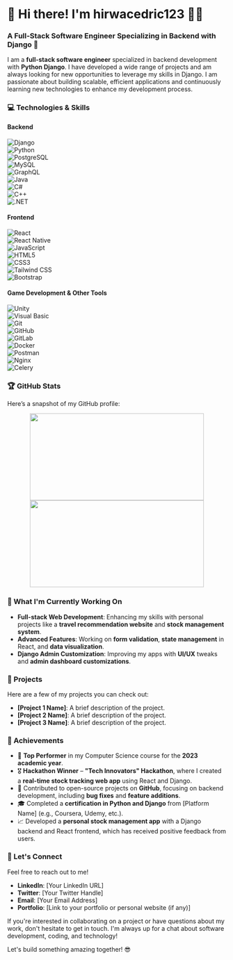 # 👋 Hi there! I'm hirwacedric123 👨‍💻

### A Full-Stack Software Engineer Specializing in Backend with Django 🚀

I am a **full-stack software engineer** specialized in backend development with **Python Django**. I have developed a wide range of projects and am always looking for new opportunities to leverage my skills in Django. I am passionate about building scalable, efficient applications and continuously learning new technologies to enhance my development process.

### 💻 Technologies & Skills

#### **Backend**  
![Django](https://img.shields.io/badge/-Django-black?style=flat&logo=django&logoColor=white&labelColor=000000)  
![Python](https://img.shields.io/badge/-Python-3776AB?style=flat&logo=python&logoColor=white&labelColor=3776AB)  
![PostgreSQL](https://img.shields.io/badge/-PostgreSQL-336791?style=flat&logo=postgresql&logoColor=white&labelColor=336791)  
![MySQL](https://img.shields.io/badge/-MySQL-4479A1?style=flat&logo=mysql&logoColor=white&labelColor=4479A1)  
![GraphQL](https://img.shields.io/badge/-GraphQL-E10098?style=flat&logo=graphql&logoColor=white&labelColor=E10098)  
![Java](https://img.shields.io/badge/-Java-007396?style=flat&logo=java&logoColor=white&labelColor=007396)  
![C#](https://img.shields.io/badge/-C%23-239120?style=flat&logo=c-sharp&logoColor=white&labelColor=239120)  
![C++](https://img.shields.io/badge/-C++-00599C?style=flat&logo=cplusplus&logoColor=white&labelColor=00599C)  
![.NET](https://img.shields.io/badge/-.NET-512BD4?style=flat&logo=.net&logoColor=white&labelColor=512BD4)  

#### **Frontend**  
![React](https://img.shields.io/badge/-React-61DAFB?style=flat&logo=react&logoColor=black&labelColor=61DAFB)  
![React Native](https://img.shields.io/badge/-React%20Native-61DAFB?style=flat&logo=react&logoColor=black&labelColor=61DAFB)  
![JavaScript](https://img.shields.io/badge/-JavaScript-F7DF1E?style=flat&logo=javascript&logoColor=black&labelColor=F7DF1E)  
![HTML5](https://img.shields.io/badge/-HTML5-E34F26?style=flat&logo=html5&logoColor=white&labelColor=E34F26)  
![CSS3](https://img.shields.io/badge/-CSS3-1572B6?style=flat&logo=css3&logoColor=white&labelColor=1572B6)  
![Tailwind CSS](https://img.shields.io/badge/-Tailwind%20CSS-06B6D4?style=flat&logo=tailwind-css&logoColor=white&labelColor=06B6D4)  
![Bootstrap](https://img.shields.io/badge/-Bootstrap-7952B3?style=flat&logo=bootstrap&logoColor=white&labelColor=7952B3)  

#### **Game Development & Other Tools**  
![Unity](https://img.shields.io/badge/-Unity-000000?style=flat&logo=unity&logoColor=white&labelColor=000000)  
![Visual Basic](https://img.shields.io/badge/-Visual%20Basic-945DB7?style=flat&logo=visual-basic&logoColor=white&labelColor=945DB7)  
![Git](https://img.shields.io/badge/-Git-F05032?style=flat&logo=git&logoColor=white&labelColor=F05032)  
![GitHub](https://img.shields.io/badge/-GitHub-181717?style=flat&logo=github&logoColor=white&labelColor=181717)  
![GitLab](https://img.shields.io/badge/-GitLab-FCA121?style=flat&logo=gitlab&logoColor=white&labelColor=FCA121)  
![Docker](https://img.shields.io/badge/-Docker-2496ED?style=flat&logo=docker&logoColor=white&labelColor=2496ED)  
![Postman](https://img.shields.io/badge/-Postman-FF6C37?style=flat&logo=postman&logoColor=white&labelColor=FF6C37)  
![Nginx](https://img.shields.io/badge/-Nginx-009639?style=flat&logo=nginx&logoColor=white&labelColor=009639)  
![Celery](https://img.shields.io/badge/-Celery-3785A6?style=flat&logo=celery&logoColor=white&labelColor=3785A6)  

### 🏆 GitHub Stats

Here’s a snapshot of my GitHub profile:

<div align="center">
  <img height="200" width="400" src="https://github-readme-stats.vercel.app/api?username=hirwacedric123&show_icons=true&hide_title=true&count_private=true&hide=prs&theme=radical" />
  <img height="200" width="400" src="https://github-readme-stats.vercel.app/api/top-langs/?username=hirwacedric123&layout=compact&theme=radical" />
</div>

### 🌱 What I'm Currently Working On

- **Full-stack Web Development**: Enhancing my skills with personal projects like a **travel recommendation website** and **stock management system**.
- **Advanced Features**: Working on **form validation**, **state management** in React, and **data visualization**.
- **Django Admin Customization**: Improving my apps with **UI/UX** tweaks and **admin dashboard customizations**.

### 🚀 Projects

Here are a few of my projects you can check out:

- **[Project 1 Name]**: A brief description of the project.
- **[Project 2 Name]**: A brief description of the project.
- **[Project 3 Name]**: A brief description of the project.

### 🏅 Achievements

- 🥇 **Top Performer** in my Computer Science course for the **2023 academic year**.
- 🎖️ **Hackathon Winner** – **"Tech Innovators" Hackathon**, where I created a **real-time stock tracking web app** using React and Django.
- 🏅 Contributed to open-source projects on **GitHub**, focusing on backend development, including **bug fixes** and **feature additions**.
- 🎓 Completed a **certification in Python and Django** from [Platform Name] (e.g., Coursera, Udemy, etc.).
- 📈 Developed a **personal stock management app** with a Django backend and React frontend, which has received positive feedback from users.

### 🤝 Let's Connect

Feel free to reach out to me!

- **LinkedIn**: [Your LinkedIn URL]  
- **Twitter**: [Your Twitter Handle]  
- **Email**: [Your Email Address]  
- **Portfolio**: [Link to your portfolio or personal website (if any)]

If you're interested in collaborating on a project or have questions about my work, don't hesitate to get in touch. I'm always up for a chat about software development, coding, and technology!

Let's build something amazing together! 😎
